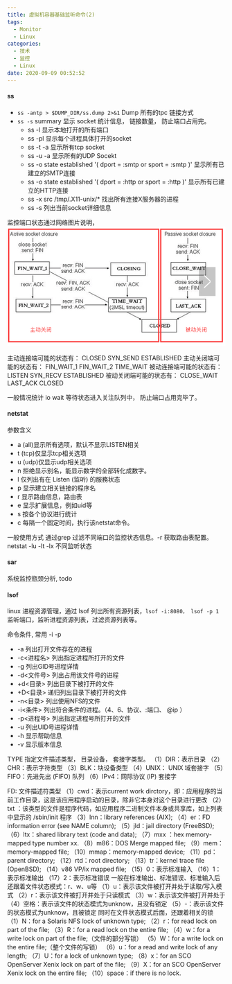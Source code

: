 ```yaml
---
title: 虚拟机容器基础监听命令(2)
tags:
  - Monitor
  - Linux
categories:
  - 技术
  - 监控
  - Linux
date: 2020-09-09 00:52:52
---
```



#### ss

- ```ss -antp > $DUMP_DIR/ss.dump 2>&1``` Dump 所有的tpc 链接方式
- ```ss -s``` summary  显示 socket 统计信息， 链接数量， 防止端口占用完。
  - ss -l 显示本地打开的所有端口
  - ss -pl 显示每个进程具体打开的socket
  - ss -t -a 显示所有tcp socket
  - ss -u -a 显示所有的UDP Socekt
  - ss -o state established '( dport = :smtp or sport = :smtp )' 显示所有已建立的SMTP连接
  - ss -o state established '( dport = :http or sport = :http )' 显示所有已建立的HTTP连接
  - ss -x src /tmp/.X11-unix/* 找出所有连接X服务器的进程
  - ss -s 列出当前socket详细信息

监控端口状态通过网络图片说明，![io2.png](/images/20200908/io2.png)

主动连接端可能的状态有： CLOSED SYN_SEND ESTABLISHED
主动关闭端可能的状态有： FIN_WAIT_1 FIN_WAIT_2 TIME_WAIT
被动连接端可能的状态有： LISTEN SYN_RECV ESTABLISHED
被动关闭端可能的状态有： CLOSE_WAIT LAST_ACK CLOSED

一般情况统计 io wait 等待状态进入关注队列中， 防止端口占用完毕了。

#### netstat

参数含义

- a (all)显示所有选项，默认不显示LISTEN相关
- t (tcp)仅显示tcp相关选项
- u (udp)仅显示udp相关选项
- n 拒绝显示别名，能显示数字的全部转化成数字。
- l 仅列出有在 Listen (监听) 的服務状态
- p 显示建立相关链接的程序名
- r 显示路由信息，路由表
- e 显示扩展信息，例如uid等
- s 按各个协议进行统计
- c 每隔一个固定时间，执行该netstat命令。

一般使用方式 通过grep 过滤不同端口的监控状态信息。-r 获取路由表配置。netstat -lu -lt -lx 不同监听状态

#### sar

系统监控瓶颈分析, todo

#### lsof

linux 进程资源管理，通过 lsof 列出所有资源列表，```lsof -i:8080， lsof -p 1``` 监听端口，监听进程资源列表，过滤资源列表等。

命令条件, 常用 -i -p

- -a 列出打开文件存在的进程
- -c<进程名> 列出指定进程所打开的文件
- -g 列出GID号进程详情
- -d<文件号> 列出占用该文件号的进程
- +d<目录> 列出目录下被打开的文件
- +D<目录> 递归列出目录下被打开的文件
- -n<目录> 列出使用NFS的文件
- -i<条件> 列出符合条件的进程。（4、6、协议、:端口、 @ip ）
- -p<进程号> 列出指定进程号所打开的文件
- -u 列出UID号进程详情
- -h 显示帮助信息
- -v 显示版本信息

TYPE 指定文件描述类型， 目录设备， 套接字类型。
（1）DIR：表示目录
（2）CHR：表示字符类型
（3）BLK：块设备类型
（4）UNIX： UNIX 域套接字
（5）FIFO：先进先出 (FIFO) 队列
（6）IPv4：网际协议 (IP) 套接字

FD:  文件描述符类型
（1）cwd：表示current work dirctory，即：应用程序的当前工作目录，这是该应用程序启动的目录，除非它本身对这个目录进行更改
（2）txt ：该类型的文件是程序代码，如应用程序二进制文件本身或共享库，如上列表中显示的 /sbin/init 程序
（3）lnn：library references (AIX);
（4）er：FD information error (see NAME column);
（5）jld：jail directory (FreeBSD);
（6）ltx：shared library text (code and data);
（7）mxx ：hex memory-mapped type number xx.
（8）m86：DOS Merge mapped file;
（9）mem：memory-mapped file;
（10）mmap：memory-mapped device;
（11）pd：parent directory;
（12）rtd：root directory;
（13）tr：kernel trace file (OpenBSD);
（14）v86  VP/ix mapped file;
（15）0：表示标准输入
（16）1：表示标准输出
（17）2：表示标准错误
一般在标准输出、标准错误、标准输入后还跟着文件状态模式：r、w、u等
（1）u：表示该文件被打开并处于读取/写入模式
（2）r：表示该文件被打开并处于只读模式
（3）w：表示该文件被打开并处于
（4）空格：表示该文件的状态模式为unknow，且没有锁定
（5）-：表示该文件的状态模式为unknow，且被锁定
同时在文件状态模式后面，还跟着相关的锁
（1）N：for a Solaris NFS lock of unknown type;
（2）r：for read lock on part of the file;
（3）R：for a read lock on the entire file;
（4）w：for a write lock on part of the file;（文件的部分写锁）
（5）W：for a write lock on the entire file;（整个文件的写锁）
（6）u：for a read and write lock of any length;
（7）U：for a lock of unknown type;
（8）x：for an SCO OpenServer Xenix lock on part      of the file;
（9）X：for an SCO OpenServer Xenix lock on the      entire file;
（10）space：if there is no lock.
